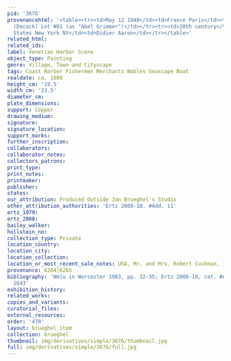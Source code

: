 ```yaml
---
pid: '3676'
provenancehtml: '<table><tr><td>May 12 1948</td><td>France Paris</td><td>Charpentier
  (Decock) Lot #61 (as "Abel Grimmer")</td></tr><tr><td>20th century</td><td>United
  States New York NY</td><td>Didier Aaron</td></tr></table>'
related_html:
related_ids:
label: Venetian Harbor Scene
object_type: Painting
genre: Village, Town and Cityscape
tags: Coast Harbor Fishermen Merchants Nobles Seascape Boat
realdate: ca. 1600
height_cm: '19.5'
width_cm: '23.5'
diameter_cm:
plate_dimensions:
support: Copper
drawing_medium:
signature:
signature_location:
support_marks:
further_inscription:
collaborators:
collaborator_notes:
collectors_patrons:
print_type:
print_notes:
printmaker:
publisher:
states:
our_attribution: Produced Outside Jan Brueghel's Studio
other_attribution_authorities: 'Ertz 2008-10, #Add. 11'
ertz_1979:
ertz_2008:
bailey_walker:
hollstein_no:
collection_type: Private
location_country:
location_city:
location_collection:
location_or_most_recent_sale_notes: USA, Mr. and Mrs. Robert Cushman, 1983
provenance: 6264|6265
bibliography: 'Welu in Worcester 1983, pp. 32-35; Ertz 2008-10, cat. #Add. 11, p.
  1643'
exhibition_history:
related_works:
copies_and_variants:
curatorial_files:
external_resources:
order: '470'
layout: brueghel_item
collection: brueghel
thumbnail: img/derivatives/simple/3676/thumbnail.jpg
full: img/derivatives/simple/3676/full.jpg
---
```


